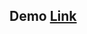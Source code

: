 ## Demo [Link](https://solution-ten.vercel.app/?fbclid=IwAR3pd0Cv3cPghLB474gLzoWhoqlyP46dnt3Es7fblEXNwjbi3XBiaimr_LI)
